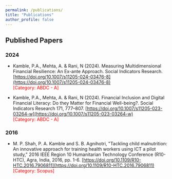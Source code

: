 ```yaml
---
permalink: /publications/
title: "Publications"
author_profile: false
---
```


## Published Papers

### 2024
- Kamble, P.A., Mehta, A. & Rani, N (2024). Measuring Multidimensional Financial Resilience: An Ex-ante Approach. Social Indicators Research. [https://doi.org/10.1007/s11205-024-03476-8](https://doi.org/10.1007/s11205-024-03476-8) \
<span style="color: red">[Category: ABDC - A]</span>

- Kamble, P.A., Mehta, A. & Rani, N (2024). Financial Inclusion and Digital Financial Literacy: Do they Matter for Financial Well-being?. Social Indicators Research 171, 777–807. [https://doi.org/10.1007/s11205-023-03264-w](https://doi.org/10.1007/s11205-023-03264-w) \
<span style="color: red">[Category: ABDC - A]</span>

### 2016 

- M. P. Shah, P. A. Kamble and S. B. Agnihotri, "Tackling child malnutrition: An innovative approach for training health workers using ICT a pilot study," 2016 IEEE Region 10 Humanitarian Technology Conference (R10-HTC), Agra, India, 2016, pp. 1-6. [https://doi.org/10.1109/R10-HTC.2016.7906811](https://doi.org/10.1109/R10-HTC.2016.7906811) \
<span style="color: red">[Category: Scopus]</span>


